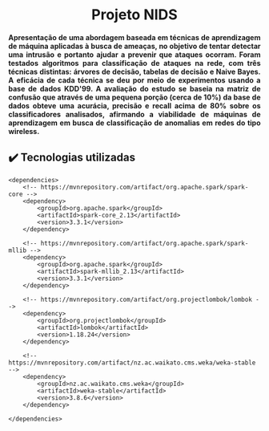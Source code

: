 <h1 align="center"> Projeto NIDS</h1>

<h4 align="justify">
Apresentação de uma abordagem baseada em técnicas de aprendizagem de máquina aplicadas à busca de ameaças, no objetivo de tentar detectar uma intrusão e portanto ajudar a prevenir que ataques ocorram. Foram testados algoritmos para classificação de ataques na rede, com três técnicas distintas: árvores de decisão, tabelas de decisão e Naive Bayes. A eficácia de cada técnica se deu por meio de experimentos usando a base de dados KDD'99. A avaliação do estudo se baseia na matriz de confusão que através de uma pequena porção (cerca de 10%) da base de dados obteve uma acurácia, precisão e recall acima de 80% sobre os classificadores analisados, afirmando a viabilidade de máquinas de aprendizagem em busca de classificação de anomalias em redes do tipo wireless.
<h4 align="justify">
  
  ## ✔️ Tecnologias utilizadas

  
    <dependencies>
        <!-- https://mvnrepository.com/artifact/org.apache.spark/spark-core -->
        <dependency>
            <groupId>org.apache.spark</groupId>
            <artifactId>spark-core_2.13</artifactId>
            <version>3.3.1</version>
        </dependency>

        <!-- https://mvnrepository.com/artifact/org.apache.spark/spark-mllib -->
        <dependency>
            <groupId>org.apache.spark</groupId>
            <artifactId>spark-mllib_2.13</artifactId>
            <version>3.3.1</version>
        </dependency>

        <!-- https://mvnrepository.com/artifact/org.projectlombok/lombok -->
        <dependency>
            <groupId>org.projectlombok</groupId>
            <artifactId>lombok</artifactId>
            <version>1.18.24</version>
        </dependency>

        <!-- https://mvnrepository.com/artifact/nz.ac.waikato.cms.weka/weka-stable -->
        <dependency>
            <groupId>nz.ac.waikato.cms.weka</groupId>
            <artifactId>weka-stable</artifactId>
            <version>3.8.6</version>
        </dependency>

    </dependencies>
